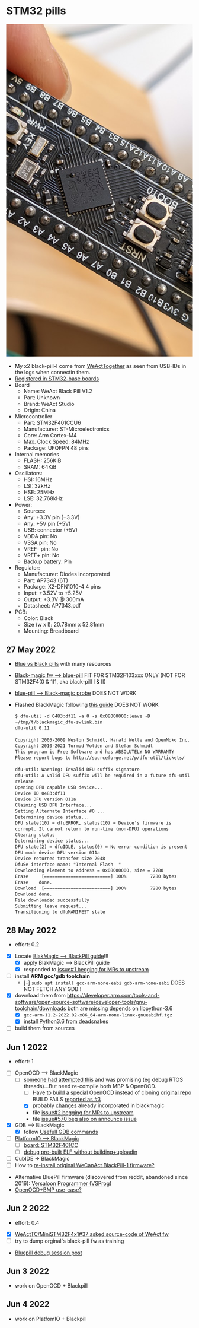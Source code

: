 # STM32 pills

![BlackPill-WeAct-v1.2](../attachments/BlackPill-WeAct-v1.2.png)
- My x2 black-pill-I come from [WeActTogether](https://github.com/WeActTC/MiniSTM32F4x1)
  as seen from USB-IDs in the logs when connectin them.
- [Registered in STM32-base boards](https://stm32-base.org/boards/STM32F401CCU6-WeAct-Black-Pill-V1.2.html)
- Board
  - Name: WeAct Black Pill V1.2
  - Part: Unknown
  - Brand: WeAct Studio
  - Origin: China
- Microcontroller
  - Part: STM32F401CCU6
  - Manufacturer: ST-Microelectronics
  - Core: Arm Cortex-M4
  - Max. Clock Speed: 84MHz
  - Package: UFQFPN 48 pins
- Internal memories
  - FLASH: 256KiB
  - SRAM: 64KiB
- Oscillators:
  - HSI: 16MHz
  - LSI: 32kHz
  - HSE: 25MHz
  - LSE: 32.768kHz
- Power:
  - Sources:
  - Any: +3.3V pin (+3.3V)
  - Any: +5V pin (+5V)
  - USB: connector (+5V)
  - VDDA pin: No
  - VSSA pin: No
  - VREF- pin: No
  - VREF+ pin: No
  - Backup battery: Pin
- Regulator:
  - Manufacturer: Diodes Incorporated
  - Part: AP7343 (6T)
  - Package: X2-DFN1010-4 4 pins
  - Input: +3.52V to +5.25V
  - Output: +3.3V @ 300mA
  - Datasheet: AP7343.pdf
- PCB:
  - Color: Black
  - Size (w x l): 20.78mm x 52.81mm
  - Mounting: Breadboard

## 27 May 2022

- [Blue vs Black pills](https://hackaday.com/2021/01/20/blue-pill-vs-black-pill-transitioning-from-stm32f103-to-stm32f411/)
  with many resources
- [Black-magic fw --> blue-pill](https://satoshinm.github.io/blog/171223_jtagswdpillblink_jtagswd_debugging_via_black_magic_probe_on_an_stm32_blue_pill_and_blinking_a_led_using_stm32cubemx_libopencm3_and_bare_metal_c.html)
 FIT FOR STM32F103xxx ONLY (NOT FOR STM32F4(0 & 1)1, aka black-pill I & II)
- [blue-pill --> Black-magic probe](https://paramaggarwal.medium.com/converting-an-stm32f103-board-to-a-black-magic-probe-c013cf2cc38c)
  DOES NOT WORK
- Flashed BlackMagic following [this guide](https://acassis.wordpress.com/2020/06/07/flashing-the-blackpill-on-linux-using-dfu-util/)
  DOES NOT WORK

  ```logs
  $ dfu-util -d 0483:df11 -a 0 -s 0x08000000:leave -D ~/tmp/t/blackmagic_dfu-swlink.bin
  dfu-util 0.11

  Copyright 2005-2009 Weston Schmidt, Harald Welte and OpenMoko Inc.
  Copyright 2010-2021 Tormod Volden and Stefan Schmidt
  This program is Free Software and has ABSOLUTELY NO WARRANTY
  Please report bugs to http://sourceforge.net/p/dfu-util/tickets/

  dfu-util: Warning: Invalid DFU suffix signature
  dfu-util: A valid DFU suffix will be required in a future dfu-util release
  Opening DFU capable USB device...
  Device ID 0483:df11
  Device DFU version 011a
  Claiming USB DFU Interface...
  Setting Alternate Interface #0 ...
  Determining device status...
  DFU state(10) = dfuERROR, status(10) = Device's firmware is corrupt. It cannot return to run-time (non-DFU) operations
  Clearing status
  Determining device status...
  DFU state(2) = dfuIDLE, status(0) = No error condition is present
  DFU mode device DFU version 011a
  Device returned transfer size 2048
  DfuSe interface name: "Internal Flash  "
  Downloading element to address = 0x08000000, size = 7280
  Erase   	[=========================] 100%         7280 bytes
  Erase    done.
  Download	[=========================] 100%         7280 bytes
  Download done.
  File downloaded successfully
  Submitting leave request...
  Transitioning to dfuMANIFEST state
  ```

## 28 May 2022

- effort: 0.2
- [x] Locate [BlakMagic --> BlackPill guide](https://github.com/koendv/blackmagic-blackpill/blob/main/README_DEVELOPER.md)!!!
  - [x] apply BlakMagic --> BlackPill guide
  - [x] responded to [issue#1  begging for MRs to upstream](https://github.com/koendv/blackmagic-blackpill/issues/1#issuecomment-1143968448)
- [ ] install **ARM gcc/gdb toolchain**
  - [-] `sudo apt install gcc-arm-none-eabi gdb-arm-none-eabi`
    DOES NOT FETCH ANY GDB!!
- [x] download them from https://developer.arm.com/tools-and-software/open-source-software/developer-tools/gnu-toolchain/downloads
  both are missing depends on libpython-3.6
  - [x] `gcc-arm-11.2-2022.02-x86_64-arm-none-linux-gnueabihf.tgz`
  - [x] [install Python3.6 from deadsnakes](https://unix.stackexchange.com/a/188819/156357)
- [ ] build them from sources

## Jun 1 2022

- effort: 1
- [ ] OpenOCD --> BlackMagic
  - [ ] [someone had attempted this](https://github.com/blackmagic-debug/blackmagic/issues/570)
    and was promising (eg debug RTOS threads)...But need re-compile both MBP & OpenOCD.
    - [ ] Have to [build a special OpenOCD](https://github.com/walmis/openocd-blackmagic/)
      instead of cloning [original repo](https://review.openocd.org/q/blackmagic)
      BUILD FAILS [reported as #3](https://github.com/walmis/openocd-blackmagic/issues/3)
    - [x] probably [changes](https://github.com/walmis/blackmagic) already incorporated in blackmagic
    - file [issue#2 begging for MRs to upstream](https://github.com/walmis/openocd-blackmagic/issues/2)
    - file [issue#570 beg also on announce issue](https://github.com/blackmagic-debug/blackmagic/issues/570#issuecomment-1145722893)
- [x] GDB --> BlackMagic
  - [x] follow [Usefull GDB commands](https://github.com/blackmagic-debug/blackmagic/wiki/Useful-GDB-commands)
- [ ] [PlatformIO --> BlackMagic](https://docs.platformio.org/en/stable/plus/debug-tools/blackmagic.html)
  - [ ] [board: STM32F401CC](https://docs.platformio.org/en/stable/boards/ststm32/genericSTM32F401CC.html)
  - [ ] [debug pre-built ELF without building+uploadin](https://community.platformio.org/t/attach-debugger-to-running-program-without-reset/18285)
- [ ] CubIDE -> BlackMagic
- [ ] How to [re-install original WeCanAct BlackPill-1 firmware?](https://github.com/WeActTC/MiniSTM32F4x1/issues/8#issuecomment-627926032)
- Alternative BluePill firmware (discovered from reddit, abandoned since 2016):
  [Versaloon Programmer (VSProg)](https://github.com/zoobab/versaloon)
- [OpenOCD+BMP use-case?](https://www.google.com/search?client=firefox-b-d&q=openocd+black-magic)

## Jun 2 2022

- effort: 0.4
- [x] [WeActTC/MiniSTM32F4x1#37 asked source-code of WeAct fw](https://github.com/WeActTC/MiniSTM32F4x1/issues/37)
- [ ] try to dump orginal's black-pill fw as training
- [Bluepill debug session post](https://devzone.nordicsemi.com/nordic/nordic-blog/b/blog/posts/flashing-and-debugging-nrf5152-with-a-cheap-blackm)

## Jun 3 2022

- work on OpenOCD + Blackpill

## Jun 4 2022

- work on PlatfomIO + Blackpill
